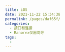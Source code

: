 ```yaml
---
title: iOS
date: 2021-11-22 15:34:38
permalink: /pages/daf65f/
categories:
  - 接口和连接
  - Ranorex仪器向导
tags:
  - 
---
```

